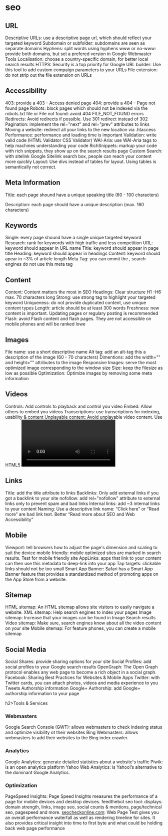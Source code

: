 # seo
<h2><a id="user-content-url" class="anchor" href="#url" aria-hidden="true"><span class="octicon octicon-link"></span></a>URL</h2>
Descriptive URLs: use a descriptive page url, which should reflect your targeted keyword
Subdomain or subfolder: subdomains are seen as separate domains
Hyphens: split words using hyphens
www or no-www: provide both domains, but set a prefered version in Google Webmaster Tools
Localisation: choose a country-specific domain, for better local search results
HTTPS: Security is a top priority for Google
URL builder: Use this tool to add custom compaign parameters to your URLs
File extension: do not strip out the file extension on URLs

<h2><a id="user-content-accessibility" class="anchor" href="#accessibility" aria-hidden="true"><span class="octicon octicon-link"></span></a>Accessibility</h2>

403: provide a 403 - Access denied page
404: provide a 404 - Page not found page
Robots: block pages which should not be indexed via the robots.txt file or
<meta name="robots" content="">
File not found: avoid 404 FILE_NOT_FOUND errors
Redirects: Avoid redirects if possible. Use 301 redirect instead of 302
Pagination: implement the rel="next" and rel="prev" attributes to links
Moving a website: redirect all your links to the new location via .htaccess
Performance: performance and loading time is important
Validation: write valid code (HTML Validator CSS Validator)
WAI-Aria: use WAI-Aria tags to help machines understanding your code
RichSnippets: markup your code with rich snippets, they show up on the search results page
Custom Search: with sitelink Google Sitelink search box, people can reach your content more quickly
Layout: Use divs instead of tables for layout. Using tables is semantically not correct.



<h2><a id="user-content-meta-information" class="anchor" href="#meta-information" aria-hidden="true"><span class="octicon octicon-link"></span></a>Meta Information</h2>

Title: each page shound have a unique speaking title (60 - 100 characters)
<title>Website Title</title>
Description: each page should have a unique description (max. 160 characters)
<meta name="description" content="">



<h2><a id="user-content-keywords" class="anchor" href="#keywords" aria-hidden="true"><span class="octicon octicon-link"></span></a>Keywords</h2>

Single: every page shound have a single unique targeted keyword
Research: rank for keywords with high traffic and less competition
URL: keyword should appear in URL name
Title: keyword should appear in page title
Heading: keyword should appear in headings
Content: keyword should apear in ~3% of article length
Meta Tag: you can ommit the <meta name="keywords" content="">,
search engines do not use this meta tag


<h2><a id="user-content-content" class="anchor" href="#content" aria-hidden="true"><span class="octicon octicon-link"></span></a>Content</h2>

Content: Content matters the most in SEO
Headings: Clear structure H1 -H6 max. 70 characters long
Strong: use strong tag to highlight your targeted keyword
Uniqueness: do not provide duplicated content, use unique content types
Length: article should be at least 300 words
Freshness: new content is important. Updating pages or regulary posting is recommended
Flash: avoid Flash content and flash pages. They are not accessible on mobile phones and will be ranked lowe





<h2><a id="user-content-images" class="anchor" href="#images" aria-hidden="true"><span class="octicon octicon-link"></span></a>Images</h2>

File name: use a short descriptive name
Alt tag: add an alt-tag this a description of the image (60 - 70 characters)
Dimentions: add the width="" and height="" attributes to the image
Responsive Images: serve the most optimized image corresponding to the window size
Size: keep the filesize as low as possible
Optimization: Optimize images by removing some meta information





<h2><a id="user-content-videos" class="anchor" href="#videos" aria-hidden="true"><span class="octicon octicon-link"></span></a>Videos</h2>

Controls: Add controls to playback and control you video
Embed: Allow others to embed you videos
Transcriptions: use transcriptions for indexing, usability & content
Unplayable content: Avoid unplayable video content. Use HTML5 <video> tag instead of Flash



<h2><a id="user-content-links" class="anchor" href="#links" aria-hidden="true"><span class="octicon octicon-link"></span></a>Links</h2>

Title: add the title attribute to links
Backlinks: Only add external links if you got a backlink to your site
nofollow: add rel="nofollow" attribute to external links only to prevent spam and bad links
Internal links: add ~3 internal links to your content
Naming: Use a descriptive link name: “Click here” or “Read more” are bad link text. Better “Read more about SEO and Web Accessibility”



<h2><a id="user-content-mobile" class="anchor" href="#mobile" aria-hidden="true"><span class="octicon octicon-link"></span></a>Mobile</h2>

Viewport: tell browsers how to adjust the page's dimension and scaling to suit the device
<meta name="viewport" content="width=device-width, initial-scale=1">
mobile friendly: mobile optimized sites are marked in search results. Test for mobile friendly site
AppLinks: apps that link to your content can then use this metadata to deep-link into your app
Tap targets: clickable links should not be too small
Smart App Banner: Safari has a Smart App Banner feature that provides a standardized method of promoting apps on the App Store from a website.


<h2><a id="user-content-sitemap" class="anchor" href="#sitemap" aria-hidden="true"><span class="octicon octicon-link"></span></a>Sitemap</h2>

HTML sitemap: An HTML sitemap allows site visitors to easily navigate a website.
XML sitemap: Help search engines to index your pages
Image sitemap: Increase that your images can be found in Image Search results
Video sitemap: Make sure, search engines know about all the video content on your site
Mobile sitemap: For feature phones, you can create a mobile sitemap







<h2><a id="user-content-social-media" class="anchor" href="#social-media" aria-hidden="true"><span class="octicon octicon-link"></span></a>Social Media</h2>

Social Shares: provide sharing options for your site
Social Profiles: add social profiles to your Google search results
OpenGraph: The Open Graph protocol enables any web page to become a rich object in a social graph.
Facebook: Sharing Best Practices for Websites & Mobile Apps
Twitter: with Twitter cards, you can attach photos, videos and media experience to you Tweets
Authorship information
Google+ Authorship: add Google+ authorship information to your page

h2><a id="user-content-social-media" class="anchor" href="#social-media" aria-hidden="true"><span class="octicon octicon-link"></span></a>Tools & Services</h2>

<h3><a id="user-content-webmasters" class="anchor" href="#webmasters" aria-hidden="true"><span class="octicon octicon-link"></span></a>Webmasters</h3>

Google Search Console (GWT): allows webmasters to check indexing status and optimize visibility ot their websites
Bing Webmasters: allows webmasters to add their websites to the Bing index crawler.


<h3><a id="user-content-webmasters" class="anchor" href="#webmasters" aria-hidden="true"><span class="octicon octicon-link"></span></a>Analytics</h3>
</h3>
Google Analytics: generate detailed statistics about a website's traffic
Piwik: is an open analytics platform
Yahoo Web Analytics: is Yahoo!’s alternative to the dominant Google Analytics.

<h3><a id="user-content-optimization" class="anchor" href="#optimization" aria-hidden="true"><span class="octicon octicon-link"></span></a>Optimization</h3>

PageSpeed Insights: Page Speed Insights measures the performance of a page for mobile devices and desktop devices.
feedthebot seo tool: displays: domain strength, links, image seo, social counts & mentions, page/technical seo, pagespeed and more.
<a href="http://seocheckonline.com/">seocheckonline.com</a>: Web Page Test gives you an overall performance waterfall as well as rendering timeline for sites. It also provides critical insight into time to first byte and what could be holding back web page performance














